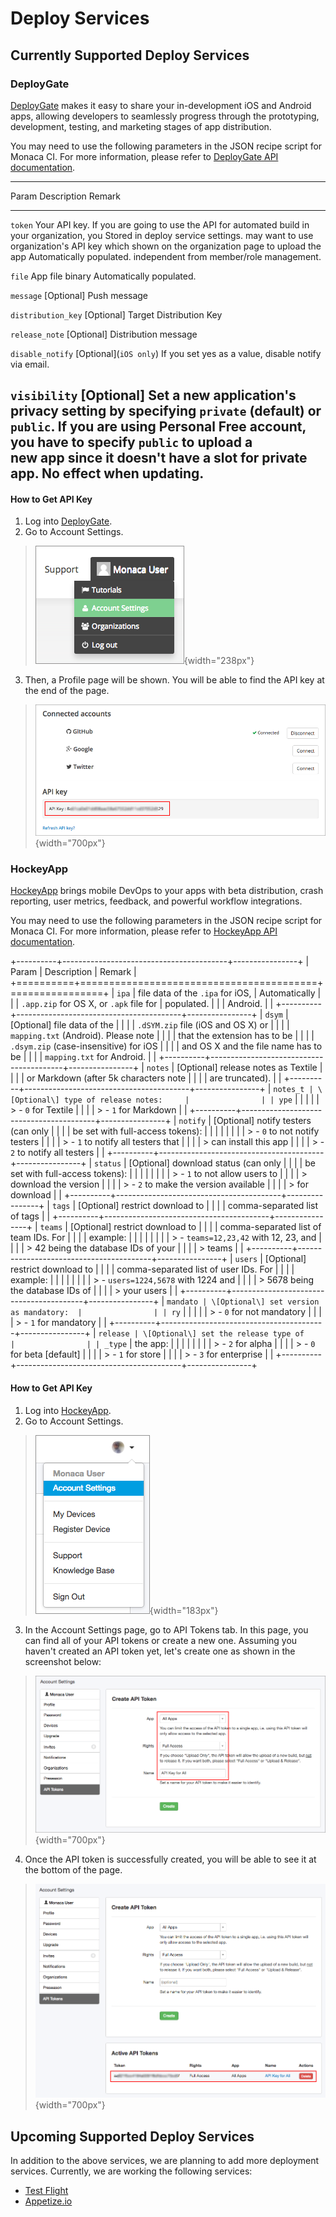 Deploy Services
===============

Currently Supported Deploy Services
-----------------------------------

### DeployGate

[DeployGate](https://deploygate.com/) makes it easy to share your
in-development iOS and Android apps, allowing developers to seamlessly
progress through the prototyping, development, testing, and marketing
stages of app distribution.

You may need to use the following parameters in the JSON recipe script
for Monaca CI. For more information, please refer to [DeployGate API
documentation](https://deploygate.com/docs/api).

  ---------------------------------------------------------------------------------------------------------------------------------------------------------------
  Param                      Description                                                                                   Remark
  -------------------------- --------------------------------------------------------------------------------------------- --------------------------------------
  `token`                    Your API key. If you are going to use the API for automated build in your organization, you   Stored in deploy service settings.
                             may want to use organization's API key which shown on the organization page to upload the app Automatically populated.
                             independent from member/role management.                                                      

  `file`                     App file binary                                                                               Automatically populated.

  `message`                  \[Optional\] Push message                                                                     

  `distribution_key`         \[Optional\] Target Distribution Key                                                          

  `release_note`             \[Optional\] Distribution message                                                             

  `disable_notify`           \[Optional\](`iOS only`) If you set yes as a value, disable notify via email.                 

  `visibility`               \[Optional\] Set a new application's privacy setting by specifying `private` (default) or     
                             `public`. If you are using Personal Free account, you have to specify `public` to upload a    
                             new app since it doesn't have a slot for private app. No effect when updating.                
  ---------------------------------------------------------------------------------------------------------------------------------------------------------------

#### How to Get API Key

1.  Log into [DeployGate](https://deploygate.com/).
2.  Go to Account Settings.

> ![](images/supported_services/1.png){width="238px"}

3.  Then, a Profile page will be shown. You will be able to find the API
    key at the end of the page.

> ![](images/supported_services/2.png){width="700px"}

### HockeyApp

[HockeyApp](https://hockeyapp.net/) brings mobile DevOps to your apps
with beta distribution, crash reporting, user metrics, feedback, and
powerful workflow integrations.

You may need to use the following parameters in the JSON recipe script
for Monaca CI. For more information, please refer to [HockeyApp API
documentation](https://support.hockeyapp.net/kb/api/api-apps).

+----------+-----------------------------------------+----------------+
| Param    | Description                             | Remark         |
+==========+=========================================+================+
| `ipa`    | file data of the `.ipa` for iOS,        | Automatically  |
|          | `.app.zip` for OS X, or `.apk` file for | populated.     |
|          | Android.                                |                |
+----------+-----------------------------------------+----------------+
| `dsym`   | \[Optional\] file data of the           |                |
|          | `.dSYM.zip` file (iOS and OS X) or      |                |
|          | `mapping.txt` (Android). Please note    |                |
|          | that the extension has to be            |                |
|          | `.dsym.zip` (case-insensitive) for iOS  |                |
|          | and OS X and the file name has to be    |                |
|          | `mapping.txt` for Android.              |                |
+----------+-----------------------------------------+----------------+
| `notes`  | \[Optional\] release notes as Textile   |                |
|          | or Markdown (after 5k characters note   |                |
|          | are truncated).                         |                |
+----------+-----------------------------------------+----------------+
| `notes_t | \[Optional\] type of release notes:     |                |
| ype`     |                                         |                |
|          | > -   `0` for Textile                   |                |
|          | > -   `1` for Markdown                  |                |
+----------+-----------------------------------------+----------------+
| `notify` | \[Optional\] notify testers (can only   |                |
|          | be set with full-access tokens):        |                |
|          |                                         |                |
|          | > -   `0` to not notify testers         |                |
|          | > -   `1` to notify all testers that    |                |
|          | >     can install this app              |                |
|          | > -   `2` to notify all testers         |                |
+----------+-----------------------------------------+----------------+
| `status` | \[Optional\] download status (can only  |                |
|          | be set with full-access tokens):        |                |
|          |                                         |                |
|          | > -   `1` to not allow users to         |                |
|          | >     download the version              |                |
|          | > -   `2` to make the version available |                |
|          | >     for download                      |                |
+----------+-----------------------------------------+----------------+
| `tags`   | \[Optional\] restrict download to       |                |
|          | comma-separated list of tags            |                |
+----------+-----------------------------------------+----------------+
| `teams`  | \[Optional\] restrict download to       |                |
|          | comma-separated list of team IDs. For   |                |
|          | example:                                |                |
|          |                                         |                |
|          | > -   `teams=12,23,42` with 12, 23, and |                |
|          | >     42 being the database IDs of your |                |
|          | >     teams                             |                |
+----------+-----------------------------------------+----------------+
| `users`  | \[Optional\] restrict download to       |                |
|          | comma-separated list of user IDs. For   |                |
|          | example:                                |                |
|          |                                         |                |
|          | > -   `users=1224,5678` with 1224 and   |                |
|          | >     5678 being the database IDs of    |                |
|          | >     your users                        |                |
+----------+-----------------------------------------+----------------+
| `mandato | \[Optional\] set version as mandatory:  |                |
| ry`      |                                         |                |
|          | > -   `0` for not mandatory             |                |
|          | > -   `1` for mandatory                 |                |
+----------+-----------------------------------------+----------------+
| `release | \[Optional\] set the release type of    |                |
| _type`   | the app:                                |                |
|          |                                         |                |
|          | > -   `2` for alpha                     |                |
|          | > -   `0` for beta \[default\]          |                |
|          | > -   `1` for store                     |                |
|          | > -   `3` for enterprise                |                |
+----------+-----------------------------------------+----------------+

#### How to Get API Key

1.  Log into [HockeyApp](https://hockeyapp.net/).
2.  Go to Account Settings.

> ![](images/supported_services/3.png){width="183px"}

3.  In the Account Settings page, go to API Tokens tab. In this page,
    you can find all of your API tokens or create a new one. Assuming
    you haven't created an API token yet, let's create one as shown in
    the screenshot below:

> ![](images/supported_services/4.png){width="700px"}

4.  Once the API token is successfully created, you will be able to see
    it at the bottom of the page.

> ![](images/supported_services/5.png){width="700px"}

Upcoming Supported Deploy Services
----------------------------------

In addition to the above services, we are planning to add more
deployment services. Currently, we are working the following services:

-   [Test Flight](https://developer.apple.com/testflight/)
-   [Appetize.io](https://appetize.io/)

